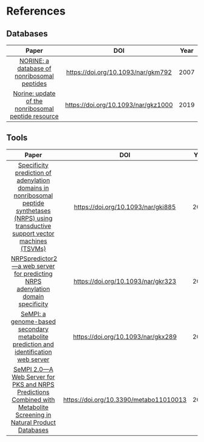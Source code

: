 # References

## Databases

|                            Paper                             |                 DOI                 | Year |
| :----------------------------------------------------------: | :---------------------------------: | :--: |
| <a name="norine1">[NORINE: a database of nonribosomal peptides](NORINE%20a%20database%20of%20nonribosomal%20peptides.pdf)</a> | https://doi.org/10.1093/nar/gkm792  | 2007 |
| <a name="norine2">[Norine: update of the nonribosomal peptide resource](Norine%20update%20of%20the%20nonribosomal%20peptide%20resource.pdf) </a> | https://doi.org/10.1093/nar/gkz1000 | 2019 |



## Tools

|                            Paper                             |                  DOI                   | Year |
| :----------------------------------------------------------: | :------------------------------------: | :--: |
| <a name="nrpspredictor1"> [Specificity prediction of adenylation domains in nonribosomal peptide synthetases (NRPS) using transductive support vector machines (TSVMs)](Specificity%20prediction%20of%20adenylation%20domains%20in%20nonribosomal%20peptide%20synthetases%20(NRPS)%20using%20transductive%20support%20vector%20machines%20(TSVMs).pdf) </a> |   https://doi.org/10.1093/nar/gki885   | 2005 |
| <a name="nrpspredictor2"> [NRPSpredictor2—a web server for predicting NRPS adenylation domain specificity](NRPSpredictor2—a%20web%20server%20for%20predicting%20NRPS%20adenylation%20domain%20specificity.pdf) </a> |   https://doi.org/10.1093/nar/gkr323   | 2011 |
| <a name="sempi1"> [SeMPI: a genome-based secondary metabolite prediction and identification web server](SeMPI%20a%20genome-based%20secondary%20metabolite%20prediction%20and%20identification%20web%20server.pdf) </a> |   https://doi.org/10.1093/nar/gkx289   | 2017 |
| <a name="sempi2"> [SeMPI 2.0—A Web Server for PKS and NRPS Predictions Combined with Metabolite Screening in Natural Product Databases](SeMPI%202.0—A%20Web%20Server%20for%20PKS%20and%20NRPS%20Predictions%20Combined%20with%20Metabolite%20Screening%20in%20Natural%20Product%20Databases.pdf) </a> | https://doi.org/10.3390/metabo11010013 | 2020 |
